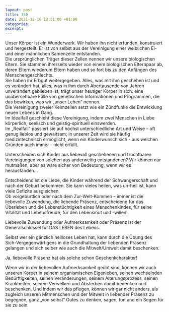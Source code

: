 ```yaml
---
layout: post
title: 150
date: 2021-12-16 12:51:00 +01:00
categories: 
excerpt: 
---
```


Unser Körper ist ein Wunderwerk. Wir haben ihn nicht erfunden, konstruiert und hergestellt. Er ist von selbst aus der Vereinigung einer weiblichen Ei- und einer männlichen Samenzelle entstanden.\
Die ursprünglichen Träger dieser Zellen nennen wir unsere biologischen Eltern. Sie stammen ihrerseits wieder von einem biologischen Elternpaar ab, deren Eltern wiederum Eltern haben und so fort bis zu den Anfängen des Menschengeschlechts.\
Sie haben ihr Erbgut weitergegeben. Alles, was mit ihm geschehen ist und es verändert hat, alles, was in ihm durch Abertausende von Jahren unverändert geblieben ist, trägt unser heutiger Körper in sich: eine unübersehbare Fülle von genetischen Informationen und Programmen, die das bewirken, was wir „unser Leben“ nennen.\
Die Vereinigung zweier Keimzellen setzt wie ein Zündfunke die Entwicklung neuen Lebens in Gang.\
Im Idealfall geschieht diese Vereinigung, indem zwei Menschen in Liebe körperlich, seelisch und geistig-spirituell einswerden.\
Im „Realfall“ passiert sie auf höchst unterschiedliche Art und Weise – oft genug lieblos und gewaltsam; in unserer Zeit wird sie häufig medizintechnisch ermöglicht, wenn ein Kinderwunsch sich - aus welchen Gründen auch immer - nicht erfüllt.

Unterscheiden sich Kinder aus liebevoll geschehenen und fruchtbaren Vereinigungen von solchen aus anderweitig entstandenen? Wir können nur mutmaßen, aber es wäre sicher von Bedeutung, wenn wir es herausfänden…

Entscheidend ist die Liebe, die Kinder während der Schwangerschaft und nach der Geburt bekommen. Sie kann vieles heilen, was un-heil ist, kann viele Defizite ausgleichen.\
Ob vorgeburtlich oder nach dem Zur-Welt-Kommen – immer ist die liebevolle Zuwendung, die liebende Präsenz, entscheidend für das Überleben und die Lebenstüchtigkeit eines Menschenkindes, für seine Vitalität und Lebensfreude, für den Lebensmut und -willen!

Liebevolle Zuwendung oder Aufmerksamkeit oder Präsenz ist der Generalschlüssel für DAS LEBEN des Lebens.

Selbst wer ein gänzlich heilloses Leben hat, kann durch die Übung des Sich-Vergegenwärtigens in die Grundhaltung der liebenden Präsenz gelangen und sich selber wie auch die Mitwelt/Umwelt damit beschenken.

Ja, liebevolle Präsenz hat als solche schon Geschenkcharakter!

Wenn wir in der liebevollen Aufmerksamkeit geübt sind, können wir auch unseren Körper in seinem organismischen Eigenleben, seinen wechselnden Bedürftigkeiten, seinen Veränderungen, seinem Alterungsprozess, seinen Krankheiten, seinem Verwelken und Absterben damit bedenken und beschenken. Und indem wir das pflegen, können wir gar nicht anders, als zugleich unseren Mitmenschen und der Mitwelt in liebender Präsenz zu begegnen, ganz „von selbst“ Gutes zu denken, sagen, tun und ein Segen für sie zu sein.
